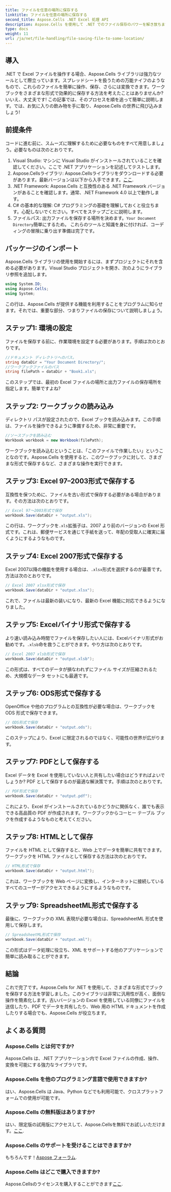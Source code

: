 ```yaml
---
title: ファイルを任意の場所に保存する
linktitle: ファイルを任意の場所に保存する
second_title: Aspose.Cells .NET Excel 処理 API
description: Aspose.Cells を使用して .NET でのファイル保存のパワーを解き放ちます。Excel ファイルを複数の形式で簡単に保存する方法を学びます。
type: docs
weight: 11
url: /ja/net/file-handling/file-saving-file-to-some-location/
---
```

## 導入
.NET で Excel ファイルを操作する場合、Aspose.Cells ライブラリは強力なツールとして際立っています。スプレッドシートを扱うための万能ナイフのようなもので、これらのファイルを簡単に操作、保存、さらには変換できます。ワークブックをさまざまな形式で効果的に保存する方法を考えたことはありませんか? いいえ、大丈夫です! この記事では、そのプロセスを順を追って簡単に説明します。では、お気に入りの飲み物を手に取り、Aspose.Cells の世界に飛び込みましょう!
## 前提条件
コードに進む前に、スムーズに理解するために必要なものをすべて用意しましょう。必要なものは次のとおりです。
1. Visual Studio: マシンに Visual Studio がインストールされていることを確認してください。ここで .NET アプリケーションを記述してテストします。
2.  Aspose.Cellsライブラリ: Aspose.Cellsライブラリをダウンロードする必要があります。最新バージョンは以下から入手できます。[ここ](https://releases.aspose.com/cells/net/).
3. .NET Framework: Aspose.Cells と互換性のある .NET Framework バージョンがあることを確認します。通常、.NET Framework 4.0 以上で動作します。
4. C# の基本的な理解: C# プログラミングの基礎を理解しておくと役立ちます。心配しないでください。すべてをステップごとに説明します。
5. ファイルパス: 出力ファイルを保存する場所を決めます。`Your Document Directory`簡単にするため。
これらのツールと知識を身に付ければ、コーディングの冒険に乗り出す準備は完了です。
## パッケージのインポート
Aspose.Cells ライブラリの使用を開始するには、まずプロジェクトにそれを含める必要があります。Visual Studio プロジェクトを開き、次のようにライブラリ参照を追加します。
```csharp
using System.IO;
using Aspose.Cells;
using System;
```
この行は、Aspose.Cells が提供する機能を利用することをプログラムに知らせます。それでは、重要な部分、つまりファイルの保存について説明しましょう。
## ステップ1: 環境の設定
ファイルを保存する前に、作業環境を設定する必要があります。手順は次のとおりです。
```csharp
//ドキュメント ディレクトリへのパス。
string dataDir = "Your Document Directory/";
//ワークブックファイルのパス
string filePath = dataDir + "Book1.xls";
```
このステップでは、最初の Excel ファイルの場所と出力ファイルの保存場所を指定します。簡単ですよね?
## ステップ2: ワークブックの読み込み
ディレクトリ パスが設定されたので、Excel ブックを読み込みます。この手順は、ファイルを操作できるように準備するため、非常に重要です。
```csharp
//ソースブックを読み込む
Workbook workbook = new Workbook(filePath);
```
ワークブックを読み込むということは、「このファイルで作業したい」ということなのです。Aspose.Cells を使用すると、このワークブックに対して、さまざまな形式で保存するなど、さまざまな操作を実行できます。
## ステップ3: Excel 97–2003形式で保存する
互換性を保つために、ファイルを古い形式で保存する必要がある場合があります。その方法は次のとおりです。
```csharp
// Excel 97～2003形式で保存
workbook.Save(dataDir + "output.xls");
```
この行は、ワークブックを`.xls`拡張子は、2007 より前のバージョンの Excel 形式です。これは、郵便サービスを通じて手紙を送って、年配の受取人に確実に届くようにするようなものです。
## ステップ4: Excel 2007形式で保存する
Excel 2007以降の機能を使用する場合は、`.xlsx`形式を選択するのが最善です。方法は次のとおりです。
```csharp
// Excel 2007 xlsx形式で保存
workbook.Save(dataDir + "output.xlsx");
```
これで、ファイルは最新の装いになり、最新の Excel 機能に対応できるようになりました。 
## ステップ5: Excelバイナリ形式で保存する
より速い読み込み時間でファイルを保存したい人には、Excelバイナリ形式がお勧めです。`.xlsb`命を救うことができます。やり方は次のとおりです。
```csharp
// Excel 2007 xlsb形式で保存
workbook.Save(dataDir + "output.xlsb");
```
この形式は、すべてのデータが損なわれずにファイル サイズが圧縮されるため、大規模なデータ セットにも最適です。 
## ステップ6: ODS形式で保存する
OpenOffice や他のプログラムとの互換性が必要な場合は、ワークブックを ODS 形式で保存できます。
```csharp
// ODS形式で保存
workbook.Save(dataDir + "output.ods");
```
このステップにより、Excel に限定されるのではなく、可能性の世界が広がります。
## ステップ7: PDFとして保存する
Excel データを Excel を使用していない人と共有したい場合はどうすればよいでしょうか? PDF として保存するのが最適な解決策です。手順は次のとおりです。
```csharp
// PDF形式で保存
workbook.Save(dataDir + "output.pdf");
```
これにより、Excel がインストールされているかどうかに関係なく、誰でも表示できる高品質の PDF が作成されます。ワークブックからコーヒー テーブル ブックを作成するようなものと考えてください。
## ステップ8: HTMLとして保存
ファイルを HTML として保存すると、Web 上でデータを簡単に共有できます。ワークブックを HTML ファイルとして保存する方法は次のとおりです。
```csharp
// HTML形式で保存
workbook.Save(dataDir + "output.html");
```
これは、ワークブックを Web ページに変換し、インターネットに接続しているすべてのユーザーがアクセスできるようにするようなものです。
## ステップ9: SpreadsheetML形式で保存する
最後に、ワークブックの XML 表現が必要な場合は、SpreadsheetML 形式を使用して保存します。
```csharp
// SpreadsheetML形式で保存
workbook.Save(dataDir + "output.xml");
```
この形式はデータ処理に役立ち、XML をサポートする他のアプリケーションで簡単に読み取ることができます。
## 結論
これで完了です。Aspose.Cells for .NET を使用して、さまざまな形式でブックを保存する方法を学習しました。このライブラリは非常に汎用性が高く、面倒な操作を簡素化します。古いバージョンの Excel を使用している同僚にファイルを送信したり、PDF でデータを共有したり、Web 用の HTML ドキュメントを作成したりする場合でも、Aspose.Cells が役立ちます。
## よくある質問
### Aspose.Cells とは何ですか?
Aspose.Cells は、.NET アプリケーション内で Excel ファイルの作成、操作、変換を可能にする強力なライブラリです。
### Aspose.Cells を他のプログラミング言語で使用できますか?
はい、Aspose.Cells は Java、Python などでも利用可能で、クロスプラットフォームでの使用が可能です。
### Aspose.Cells の無料版はありますか?
はい、限定版の試用版にアクセスして、Aspose.Cellsを無料でお試しいただけます。[ここ](https://releases.aspose.com/).
### Aspose.Cells のサポートを受けることはできますか?
もちろんです！[Aspose フォーラム](https://forum.aspose.com/c/cells/9).
### Aspose.Cells はどこで購入できますか?
 Aspose.Cellsのライセンスを購入することができます[ここ](https://purchase.aspose.com/buy).
